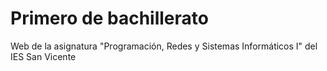 # Primero de bachillerato
Web de la asignatura "Programación, Redes y Sistemas Informáticos I" del IES San Vicente
